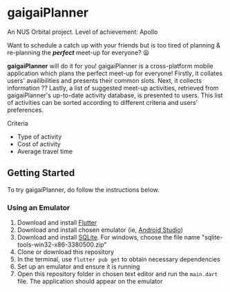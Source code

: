 # gaigaiPlanner

An NUS Orbital project. Level of achievement: Apollo

Want to schedule a catch up with your friends but is too tired of planning & re-planning the ***perfect*** meet-up for everyone? 😫

**gaigaiPlanner** will do it for you!
gaigaiPlanner is a cross-platform mobile application which plans the perfect meet-up for everyone! Firstly, it collates users' availibilities and presents their common slots. Next, it collects information ?? Lastly, a list of suggested meet-up activities, retrieved from gaigaiPlanner's up-to-date activity database, is  presented to users. This list of activities can be sorted according to different criteria and users' preferences.

Criteria
- Type of activity
- Cost of activity
- Average travel time

## Getting Started
To try gaigaiPlanner, do follow the instructions below.

### Using an Emulator
1. Download and install [Flutter]([url](https://docs.flutter.dev/get-started/install)) 
2. Download and install chosen emulator (ie, [Android Studio]([url](https://developer.android.com/studio)))
3. Download and install [SQLite]([url](https://www.sqlite.org/download.html)). For windows, choose the file name "sqlite-tools-win32-x86-3380500.zip"
4. Clone or download this repository
5. In the terminal, use `flutter pub get` to obtain necessary dependencies
6. Set up an emulator and ensure it is running
7. Open this repository folder in chosen text editor and run the `main.dart` file. The application should appear on the emulator
